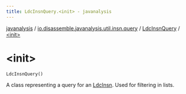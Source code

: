 ```yaml
---
title: LdcInsnQuery.<init> - javanalysis
---
```


[javanalysis](../../index.html) / [io.disassemble.javanalysis.util.insn.query](../index.html) / [LdcInsnQuery](index.html) / [&lt;init&gt;](./-init-.html)

# &lt;init&gt;

`LdcInsnQuery()`

A class representing a query for an [LdcInsn](../../io.disassemble.javanalysis.insn/-ldc-insn/index.html).
Used for filtering in lists.


